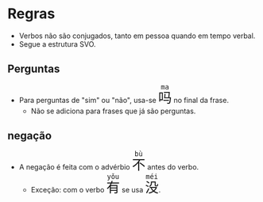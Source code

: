 # Regras

-   Verbos não são conjugados, tanto em pessoa quando em tempo verbal.
-   Segue a estrutura SVO.

## Perguntas

-   Para perguntas de "sim" ou "não", usa-se <font size="6"><code><ruby>吗<rt>ma</rt></ruby></code></font> no final da frase.
    -   Não se adiciona para frases que já são perguntas.

## negação

-   A negação é feita com o advérbio <font size="6"><code><ruby>不<rt>bù</rt></ruby></code></font> antes do verbo.
    -   Exceção: com o verbo <font size="6"><code><ruby>有<rt>yǒu</rt></ruby></code></font> se usa <font size="6"><code><ruby>没<rt>méi</rt></ruby></code></font>.
